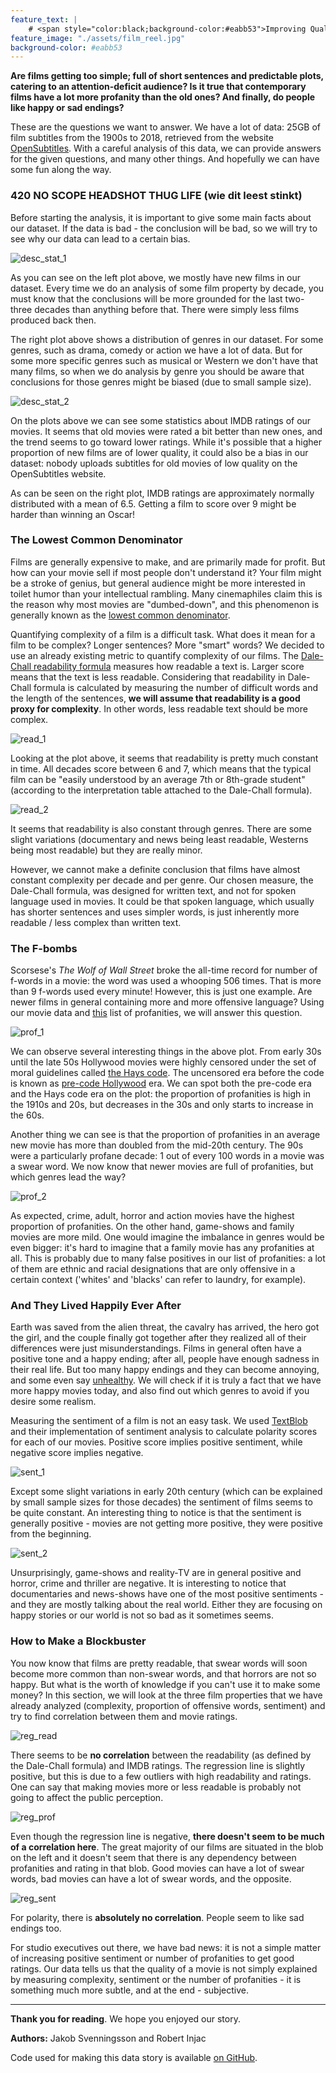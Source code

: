 ```yaml
---
feature_text: | 
    # <span style="color:black;background-color:#eabb53">Improving Quality of Life with Medical Data</span> 
feature_image: "./assets/film_reel.jpg"
background-color: #eabb53
---
```


__Are films getting too simple; full of short sentences and predictable plots, catering to an attention-deficit audience? Is it true that contemporary films have a lot more profanity than the old ones? And finally, do people like happy or sad endings?__

These are the questions we want to answer. We have a lot of data: 25GB of film subtitles from the 1900s to 2018, retrieved from the website [OpenSubtitles](https://www.opensubtitles.com/en). With a careful analysis of this data, we can provide answers for the given questions, and many other things. And hopefully we can have some fun along the way.

### 420 NO SCOPE HEADSHOT THUG LIFE (wie dit leest stinkt)

Before starting the analysis, it is important to give some main facts about our dataset. If the data is bad - the conclusion will be bad, so we will try to see why our data can lead to a certain bias.

![desc_stat_1](./assets/plot1.png)

As you can see on the left plot above, we mostly have new films in our dataset. Every time we do an analysis of some film property by decade, you must know that the conclusions will be more grounded for the last two-three decades than anything before that. There were simply less films produced back then.

The right plot above shows a distribution of genres in our dataset. For some genres, such as drama, comedy or action we have a lot of data. But for some more specific genres such as musical or Western we don't have that many films, so when we do analysis by genre you should be aware that conclusions for those genres might be biased (due to small sample size). 

![desc_stat_2](./assets/plot2.png)

On the plots above we can see some statistics about IMDB ratings of our movies. It seems that old movies were rated a bit better than new ones, and the trend seems to go toward lower ratings.
While it's possible that a higher proportion of new films are of lower quality, it could also be a bias in our dataset: nobody uploads subtitles for old movies of low quality on the OpenSubtitles website. 

As can be seen on the right plot, IMDB ratings are approximately normally distributed with a mean of 6.5. Getting a film to score over 9 might be harder than winning an Oscar!

### The Lowest Common Denominator

Films are generally expensive to make, and are primarily made for profit. But how can your movie sell if most people don't understand it? Your film might be a stroke of genius, but general audience might be more interested in toilet humor than your intellectual rambling. Many cinemaphiles claim this is the reason why most movies are "dumbed-down", and this phenomenon is generally known as the [lowest common denominator](https://tvtropes.org/pmwiki/pmwiki.php/Main/LowestCommonDenominator). 

Quantifying complexity of a film is a difficult task. What does it mean for a film to be complex? Longer sentences? More "smart" words? We decided to use an already existing metric to quantify complexity of our films. The [Dale-Chall readability formula](https://en.wikipedia.org/wiki/Dale%E2%80%93Chall_readability_formula) measures how readable a text is. Larger score means that the text is less readable. Considering that readability in Dale-Chall formula is calculated by measuring the number of difficult words and the length of the sentences, __we will assume that readability is a good proxy for complexity__. In other words, less readable text should be more complex.

![read_1](./assets/read1.png)

Looking at the plot above, it seems that readability is pretty much constant in time. All decades score between 6 and 7, which  means that the typical film can be "easily understood by an average 7th or 8th-grade student" (according to the interpretation table attached to the Dale-Chall formula). 

![read_2](./assets/read2.png)


It seems that readability is also constant through genres. There are some slight variations (documentary and news being least readable, Westerns being most readable) but they are really minor. 

However, we cannot make a definite conclusion that films have almost constant complexity per decade and per genre. Our chosen measure, the Dale-Chall formula, was designed for written text, and not for spoken language used in movies. It could be that spoken language, which usually has shorter sentences and uses simpler words, is just inherently more readable / less complex than written text.

### The F-bombs

Scorsese's _The Wolf of Wall Street_ broke the all-time record for number of f-words in a movie: the word was used a whooping 506 times. That is more than 9 f-words used every minute! However, this is just one example. Are newer films in general containing more and more offensive language? Using our movie data and [this](https://github.com/zacanger/profane-words/blob/master/words.json) list of profanities, we will answer this question.

![prof_1](./assets/prof1.png)

We can observe several interesting things in the above plot. From early 30s until the late 50s Hollywood movies were highly censored under the set of moral guidelines called [the Hays code](https://en.wikipedia.org/wiki/Motion_Picture_Production_Code). The uncensored era before the code is known as [pre-code Hollywood](https://en.wikipedia.org/wiki/Pre-Code_Hollywood) era. We can spot both the pre-code era and the Hays code era on the plot: the proportion of profanities is high in the 1910s and 20s, but decreases in the 30s and only starts to increase in the 60s. 

Another thing we can see is that the proportion of profanities in an average new movie has more than doubled from the mid-20th century. The 90s were a particularly profane decade: 1 out of every 100 words in a movie was a swear word. We now know that newer movies are full of profanities, but which genres lead the way?

![prof_2](./assets/prof2.png)

As expected, crime, adult, horror and action movies have the highest proportion of profanities. On the other hand, game-shows and family movies are more mild. One would imagine the imbalance in genres would be even bigger: it's hard to imagine that a family movie has any profanities at all. This is probably due to many false positives in our list of profanities: a lot of them are ethnic and racial designations that are only offensive in a certain context ('whites' and 'blacks' can refer to laundry, for example). 

### And They Lived Happily Ever After

Earth was saved from the alien threat, the cavalry has arrived, the hero got the girl, and the couple finally got together after they realized all of their differences were just misunderstandings. Films in general often have a positive tone and a happy ending; after all, people have enough sadness in their real life. But too many happy endings and they can become annoying, and some even say [unhealthy](https://www.gamesradar.com/happy-endings-to-movies-are-secretly-unhealthy-but-we-keep-falling-for-them-hook-line-and-sinker/). We will check if it is truly a fact that we have more happy movies today, and also find out which genres to avoid if you desire some realism.

Measuring the sentiment of a film is not an easy task. We used [TextBlob](https://textblob.readthedocs.io/en/dev/index.html) and their implementation of sentiment analysis to calculate polarity scores for each of our movies. Positive score implies positive sentiment, while negative score implies negative.

![sent_1](./assets/sent1.png)

Except some slight variations in early 20th century (which can be explained by small sample sizes for those decades) the sentiment of films seems to be quite constant. An interesting thing to notice is that the sentiment is generally positive - movies are not getting more positive, they were positive from the beginning.

![sent_2](./assets/sent2.png)

Unsurprisingly, game-shows and reality-TV are in general positive and horror, crime and thriller are negative. It is interesting to notice that documentaries and news-shows have one of the most positive sentiments - and they are mostly talking about the real world. Either they are focusing on happy stories or our world is not so bad as it sometimes seems.

### How to Make a Blockbuster

You now know that films are pretty readable, that swear words will soon become more common than non-swear words, and that horrors are not so happy. But what is the worth of knowledge if you can't use it to make some money? In this section, we will look at the three film properties that we have already analyzed (complexity, proportion of offensive words, sentiment) and try to find correlation between them and movie ratings. 

![reg_read](./assets/reg_read.png)

There seems to be __no correlation__ between the readability (as defined by the Dale-Chall formula) and IMDB ratings. The regression line is slightly positive, but this is due to a few outliers with high readability and ratings. One can say that making movies more or less readable is probably not going to affect the public perception.

![reg_prof](./assets/reg_prof.png)

Even though the regression line is negative, __there doesn't seem to be much of a correlation here__. The great majority of our films are situated in the blob on the left and it doesn't seem that there is any dependency between profanities and rating in that blob. Good movies can have a lot of swear words, bad movies can have a lot of swear words, and the opposite. 

![reg_sent](./assets/reg_sent.png)

For polarity, there is __absolutely no correlation__. People seem to like sad endings too. 

For studio executives out there, we have bad news: it is not a simple matter of increasing positive sentiment or number of profanities to get good ratings. Our data tells us that the quality of a movie is not simply explained by measuring complexity, sentiment or the number of profanities - it is something much more subtle, and at the end - subjective.

---

__Thank you for reading__. We hope you enjoyed our story. 

__Authors:__ Jakob Svenningsson and Robert Injac

Code used for making this data story is available [on GitHub](https://github.com/RobertInjac/ADA-Project-2018-OpenSubtitles).
